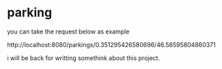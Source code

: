 # parking

you can take the request below as example

http://localhost:8080/parkings/0.351295426580696/46.58595804860371

i will be back for writting somethink about this project.
